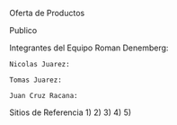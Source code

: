 Oferta de Productos



Publico



Integrantes del Equipo
    Roman Denemberg:

    Nicolas Juarez:

    Tomas Juarez: 

    Juan Cruz Racana:

Sitios de Referencia
    1)
    2)
    3)
    4)
    5)